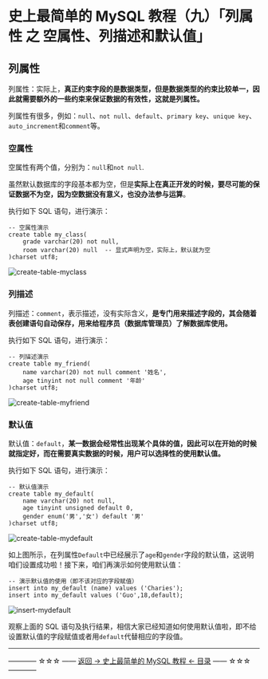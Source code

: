 # 史上最简单的 MySQL 教程（九）「列属性 之 空属性、列描述和默认值」

## 列属性

列属性：实际上，**真正约束字段的是数据类型，但是数据类型的约束比较单一，因此就需要额外的一些约束来保证数据的有效性，这就是列属性。**

列属性有很多，例如：`null`、`not null`、`default`、`primary key`、`unique key`、`auto_increment`和`comment`等。

### 空属性

空属性有两个值，分别为：`null`和`not null`.

虽然默认数据库的字段基本都为空，但是**实际上在真正开发的时候，要尽可能的保证数据不为空，因为空数据没有意义，也没办法参与运算**。

执行如下 SQL 语句，进行演示：

```
-- 空属性演示
create table my_class(
	grade varchar(20) not null,
	room varchar(20) null  -- 显式声明为空，实际上，默认就为空
)charset utf8;
```

![create-table-myclass](https://github.com/guobinhit/mysql-tutorial/blob/master/images/column-null-comment-default/create-table-myclass.png)

### 列描述

列描述：`comment`，表示描述，没有实际含义，**是专门用来描述字段的，其会随着表创建语句自动保存，用来给程序员（数据库管理员）了解数据库使用。**

执行如下 SQL 语句，进行演示：

```
-- 列描述演示
create table my_friend(
	name varchar(20) not null comment '姓名',
	age tinyint not null comment '年龄'
)charset utf8;
```
![create-table-myfriend](https://github.com/guobinhit/mysql-tutorial/blob/master/images/column-null-comment-default/create-table-myfriend.png)

### 默认值

默认值：`default`，**某一数据会经常性出现某个具体的值，因此可以在开始的时候就指定好，而在需要真实数据的时候，用户可以选择性的使用默认值。**

执行如下 SQL 语句，进行演示：

```
-- 默认值演示
create table my_default(
	name varchar(20) not null,
	age tinyint unsigned default 0,
	gender enum('男','女') default '男'
)charset utf8;
```

![create-table-mydefault](https://github.com/guobinhit/mysql-tutorial/blob/master/images/column-null-comment-default/create-table-mydefault.png)

如上图所示，在列属性`Default`中已经展示了`age`和`gender`字段的默认值，这说明咱们设置成功啦！接下来，咱们再演示如何使用默认值：

```
-- 演示默认值的使用（即不该对应的字段赋值）
insert into my_default (name) values ('Charies');
insert into my_default values ('Guo',18,default);
```

![insert-mydefault](https://github.com/guobinhit/mysql-tutorial/blob/master/images/column-null-comment-default/insert-mydefault.png)

观察上面的 SQL 语句及执行结果，相信大家已经知道如何使用默认值啦，即不给设置默认值的字段赋值或者用`default`代替相应的字段值。


----------
———— ☆☆☆ —— [返回 -> 史上最简单的 MySQL 教程 <- 目录](https://github.com/guobinhit/mysql-tutorial/blob/master/README.md) —— ☆☆☆ ————
